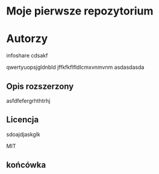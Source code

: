 # Moje pierwsze repozytorium

# Autorzy

infoshare
cdsakf

qwertyuopsjgldnbld
jffkfkflfldlcmxvnmvnm
asdasdasda

## Opis rozszerzony

asfdfefergrhthtrhj

## Licencja
sdoajdjaskglk

MIT

## końcówka
